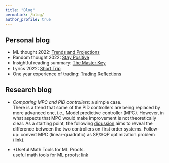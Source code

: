 ```yaml
---
title: "Blog"
permalink: /blog/
author_profile: true
---
```


Personal blog
---------------
* ML thought 2022: [Trends and Projections](https://milanlx.github.io/files/blogs/ML_thoughts_2022.pdf)
* Random thought 2022: [Stay Positive](https://milanlx.github.io/files/trading_2022_thoughts.pdf)
* Insightful reading summary: [The Master Key](https://milanlx.github.io/files/blogs/the_master_key.pdf)
* Lyrics 2022: [Short Trip](https://milanlx.github.io/files/short_trip.pdf)
* One year experience of trading: [Trading Reflections](https://milanlx.github.io/files/trading_reflection.pdf)


Research blog
---------------
* *Comparing MPC and PID controllers*: a simple case. \
There is a trend that some of the PID controllers are being replaced by more advanced one, i.e., Model predictive controller (MPC). However, in what aspects that MPC would make improvement is not theoretically clear. As a starting point, the following [dicussion](https://milanlx.github.io/files/LQR_PID.pdf) aims to reveal the difference between the two controllers on first order systems.  Follow-up: convert MPC (linear-quadratic) as SP/SQP optimization problem ([link](https://milanlx.github.io/files/mpc_to_qp_sqp.pdf)). 

* *Useful Math Tools for ML Proofs. \
useful math tools for ML proofs: [link](https://milanlx.github.io/files/math_tools.pdf)
